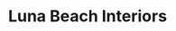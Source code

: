 ---
title: "Luna Beach Interiors"
url: /orange-beach/luna-beach-interiors/
shop: interior decoration
---